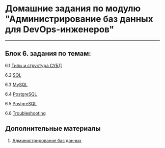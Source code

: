 # Домашние задания по модулю "Администрирование баз данных для DevOps-инженеров"
***
## Блок 6. задания по темам:

 6.1 [Типы и структура СУБД](./06-db-01-basics.md)

 6.2 [SQL](./06-db-02-sql.md)

 6.3 [MySQL](./06-db-03-mysql.md)

 6.4 [PostgreSQL](./06-db-04-postgresql.md)

 6.5 [PostgreSQL](./06-db-05-elasticsearch.md)

 6.6 [Troubleshooting](./06-db-06-troobleshooting.md)

## Дополнительные материалы

 1. [Администрирование баз данных](https://github.com/netology-code/virt-homeworks/tree/virt-11/additional)
